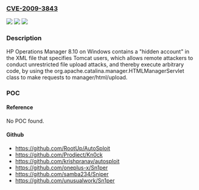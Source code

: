### [CVE-2009-3843](https://cve.mitre.org/cgi-bin/cvename.cgi?name=CVE-2009-3843)
![](https://img.shields.io/static/v1?label=Product&message=n%2Fa&color=blue)
![](https://img.shields.io/static/v1?label=Version&message=n%2Fa&color=blue)
![](https://img.shields.io/static/v1?label=Vulnerability&message=n%2Fa&color=brighgreen)

### Description

HP Operations Manager 8.10 on Windows contains a "hidden account" in the XML file that specifies Tomcat users, which allows remote attackers to conduct unrestricted file upload attacks, and thereby execute arbitrary code, by using the org.apache.catalina.manager.HTMLManagerServlet class to make requests to manager/html/upload.

### POC

#### Reference
No POC found.

#### Github
- https://github.com/RootUp/AutoSploit
- https://github.com/Prodject/Kn0ck
- https://github.com/krishpranav/autosploit
- https://github.com/oneplus-x/Sn1per
- https://github.com/samba234/Sniper
- https://github.com/unusualwork/Sn1per

